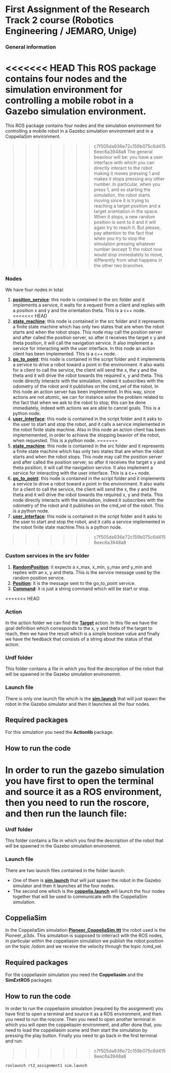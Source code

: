 # First Assignment of the Research Track 2 course (Robotics Engineering / JEMARO, Unige)

### General information
<<<<<<< HEAD
This ROS package contains four nodes and the simulation environment for controlling a mobile robot in a Gazebo simulation environment.
=======
This ROS package contains four nodes and the simulation environment for controlling a mobile robot in a Gazebo simulation environment and in a CoppeliaSim environment.
>>>>>>> c7f505da936e72c159b075c6d4156eec6a3948a8
The general beaviour will be: you have a user interface with which you can directly interact to the robot making it moves pressing 1 and makes it stops pressing any other number.
In particular, when you press 1, and so starting the simulation, the robot starts moving since it is trying to reaching a target position and a target orientation in the space.
When it stops, a new random position is sent to it and it will again try to reach it. 
But please, pay attention to the fact that when you try to stop the simulation pressing whatever number (except 1) the robot now would stop immediately to move, differently from what happens in the other two branches.

### Nodes
We have four nodes in total:
1. [**position_service**](https://github.com/serenapaneri/rt2_assignment1/blob/main/src/position_service.cpp): this node is contained in the src folder and it implements a service, it waits for a request from a client and replies with a position x and y and the orientation theta. This is a c++ node.
<<<<<<< HEAD
2. [**state_machine**](https://github.com/serenapaneri/rt2_assignment1/blob/main/src/state_machine.cpp): this node is contained in the src folder and it represents a finite state machine which has only two states that are when the robot starts and when the robot stops. This node may call the position server and after called the position server, so after it receives the target x y and theta position, it will call the navigation service. It also implement a service for interacting with the user interface. In this node an action client has been implemented. This is a c++ node.
3. [**go_to_point**](https://github.com/serenapaneri/rt2_assignment1/blob/main/scripts/go_to_point.py): this node is contained in the script folder and it implements a service to drive a robot toward a point in the environment. It also waits for a client to call the service, the client will send the x, the y and the theta and it will drive the robot towards the required x, y and theta. This node directly interacts with the simulation, indeed it subscribes with the odometry of the robot and it publishes on the cmd_vel of the robot. In this node an action server has been implemented. In this way, since actions are not atomic, we can for instance solve the problem related to the fact that when we ask to the robot to stop, this can be done immediately, indeed with actions we are able to cancel goals. This is a python node.
4. [**user_interface**](https://github.com/serenapaneri/rt2_assignment1/blob/main/scripts/user_interface.py): this node is contained in the script folder and it asks to the user to start and stop the robot, and it calls a service implemented in the robot finite state machine. Also in this node an action client has been implememented, in order to achieve the stopping beavior of the robot, when requested. This is a python node.
=======
2. [**state_machine**](https://github.com/serenapaneri/rt2_assignment1/blob/main/src/state_machine.cpp): this node is contained in the src folder and it represents a finite state machine which has only two states that are when the robot starts and when the robot stops. This node may call the position server and after called the position server, so after it receives the target x y and theta position, it will call the navigation service. It also implement a service for interacting with the user interface. This is a c++ node.
3. [**go_to_point**](https://github.com/serenapaneri/rt2_assignment1/blob/main/scripts/go_to_point.py): this node is contained in the script folder and it implements a service to drive a robot toward a point in the environment. It also waits for a client to call the service, the client will send the x, the y and the theta and it will drive the robot towards the required x, y and theta. This node directly interacts with the simulation, indeed it subscribes with the odometry of the robot and it publishes on the cmd_vel of the robot. This is a python node.
4. [**user_interface**](https://github.com/serenapaneri/rt2_assignment1/blob/main/scripts/user_interface.py): this node is contained in the script folder and it asks to the user to start and stop the robot, and it calls a service implemented in the robot finite state machine.This is a python node.
>>>>>>> c7f505da936e72c159b075c6d4156eec6a3948a8

### Custom services in the srv folder
1. [**RandomPosition**](https://github.com/serenapaneri/rt2_assignment1/blob/main/srv/RandomPosition.srv): it expects a x_max, x_min, y_max and y_min and replies with an x, y and theta. This is the service message used by the random position service. 
2. [**Position**](https://github.com/serenapaneri/rt2_assignment1/blob/main/srv/Position.srv): it is the message sent to the go_to_point service. 
3. [**Command**](https://github.com/serenapaneri/rt2_assignment1/blob/main/srv/Command.srv): it is just a string command which will be start or stop. 

<<<<<<< HEAD
### Action
In the action folder we can find the [**Target**]() action. In this file we have the goal definition which corresponds to the x, y and theta of the target to reach, then we have the result which is a simple boolean value and finally we have the feedback that consists of a string about the status of that action.

### Urdf folder
This folder contains a file in which you find the description of the robot that will be spawned in the Gazebo simulation environemnt.

### Launch file
There is only one launch file whcih is the [**sim.launch**](https://github.com/serenapaneri/rt2_assignment1/blob/main/launch/sim.launch) that will just spawn the robot in the Gazebo simulator and then it launches all the four nodes. 

## Required packages
For this simulation you need the **Actionlib** package.

## How to run the code
In order to run the gazebo simulation you have first to open the terminal and source it as a ROS environment, then you need to run the roscore, and then run the launch file:
=======
### Urdf folder
This folder contains a file in which you find the description of the robot that will be spawned in the Gazebo simulation environemnt.

### Launch file
There are two launch files contained in the folder launch: 
- One of them is [**sim.launch**](https://github.com/serenapaneri/rt2_assignment1/blob/main/launch/sim.launch) that will just spawn the robot in the Gazebo simulator and then it launches all the four nodes. 
- The second one which is the [**coppelia.launch**](https://github.com/serenapaneri/rt2_assignment1/blob/main/launch/coppelia.launch) will launch the four nodes together that will be used to communicate with the CoppeliaSim simulation.

## CoppeliaSim
In the CoppeliaSim simulation [**Pioneer_CoppeliaSim.ttt**](https://github.com/serenapaneri/rt2_assignment1/blob/main/Pioneer_CoppeliaSim.ttt) the robot used is the Pioneer_p3dx. This simulation is supposed to interract with the ROS nodes, in particular within the coppeliasim simulation we publish the robot position on the topic /odom and we receive the velocity through the topic /cmd_vel.

## Required packages
For the coppeliasim simulation you need the **Coppeliasim** and the **SimExtROS** packages.

## How to run the code
In order to run the coppeliasim simulation (required by the assignment) you have first to open a terminal and source it as a ROS environment, and then you need to run the roscore.
Then you need to open another terminal in which you will open the coppeliasim environment, and after done that, you need to load the coppeliasim scene and then start the simulation by pressing the play button.
Finally you need to go back in the first terminal and run:
>>>>>>> c7f505da936e72c159b075c6d4156eec6a3948a8
```
roslaunch rt2_assignment1 sim.launch
```
